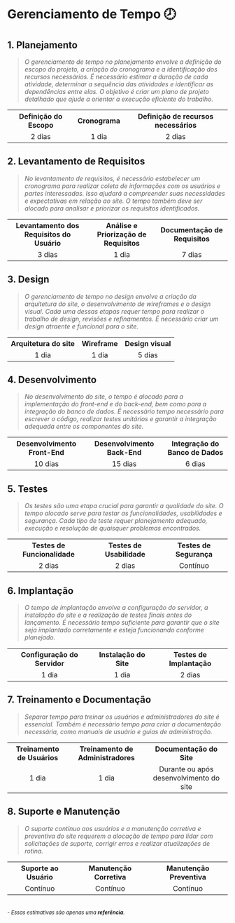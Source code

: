 # Gerenciamento de Tempo 🕗

## 1.  Planejamento
> <em> O gerenciamento de tempo no planejamento envolve a definição do escopo do projeto, a criação do cronograma e a identificação dos recursos necessários. É necessário estimar a duração de cada atividade, determinar a sequência das atividades e identificar as dependências entre elas. O objetivo é criar um plano de projeto detalhado que ajude a orientar a execução eficiente do trabalho. </em>
  <table>
    <tr>
      <th>Definição do Escopo</th>
      <th>Cronograma</th>
      <th>Definição de recursos necessários</th>
    </tr>
    <tr>
      <td align="center">2 dias</td>
      <td align="center">1 dia</td>
      <td align="center">2 dias</td>
    </tr>
  </table>

## 2.  Levantamento de Requisitos
> <em> No levantamento de requisitos, é necessário estabelecer um cronograma para realizar coleta de informações com os usuários e partes interessadas. Isso ajudará a compreender suas necessidades e expectativas em relação ao site. O tempo também deve ser alocado para analisar e priorizar os requisitos identificados. </em>
  <table>
    <tr>
      <th>Levantamento dos Requisitos do Usuário</th>
      <th>Análise e Priorização de Requisitos</th>
      <th>Documentação de Requisitos</th>
    </tr>
    <tr>
      <td align="center">3 dias</td>
      <td align="center">1 dia</td>
      <td align="center">7 dias</td>
    </tr>
  </table>
  
## 3.  Design
> <em> O gerenciamento de tempo no design envolve a criação da arquitetura do site, o desenvolvimento de wireframes e o design visual. Cada uma dessas etapas requer tempo para realizar o trabalho de design, revisões e refinamentos. É necessário criar um design atraente e funcional para o site. </em>
  <table>
    <tr>
      <th>Arquitetura do site</th>
      <th>Wireframe</th>
      <th>Design visual</th>
    </tr>
    <tr>
      <td align="center">1 dia</td>
      <td align="center">1 dia</td>
      <td align="center">5 dias</td>
    </tr>
  </table>

## 4.  Desenvolvimento
> <em> No desenvolvimento do site, o tempo é alocado para a implementação do front-end e do back-end, bem como para a integração do banco de dados. É necessário tempo necessário para escrever o código, realizar testes unitários e garantir a integração adequada entre os componentes do site. </em>
  <table>
    <tr>
      <th>Desenvolvimento Front-End</th>
      <th>Desenvolvimento Back-End</th>
      <th>Integração do Banco de Dados</th>
    </tr>
    <tr>
      <td align="center">10 dias</td>
      <td align="center">15 dias</td>
      <td align="center">6 dias</td>
    </tr>
  </table>

## 5.  Testes 
> <em> Os testes são uma etapa crucial para garantir a qualidade do site. O tempo alocado serve para testar as funcionalidades, usabilidades e segurança. Cada tipo de teste requer planejamento adequado, execução e resolução de quaisquer problemas encontrados. </em>
  <table>
    <tr>
      <th>Testes de Funcionalidade</th>
      <th>Testes de Usabilidade</th>
      <th>Testes de Segurança</th>
    </tr>
    <tr>
      <td align="center">2 dias</td>
      <td align="center">2 dias</td>
      <td align="center">Contínuo</td>
    </tr>
  </table>

## 6.  Implantação
> <em> O tempo de implantação envolve a configuração do servidor, a instalação do site e a realização de testes finais antes do lançamento. É necessário tempo suficiente para garantir que o site seja implantado corretamente e esteja funcionando conforme planejado. </em>
  <table>
    <tr>
      <th>Configuração do Servidor</th>
      <th>Instalação do Site</th>
      <th>Testes de Implantação</th>
    </tr>
    <tr>
      <td align="center">1 dia</td>
      <td align="center">1 dia</td>
      <td align="center">2 dias</td>
    </tr>
  </table>

## 7.  Treinamento e Documentação
> <em> Separar tempo para treinar os usuários e administradores do site é essencial. Também é necessário tempo para criar a documentação necessária, como manuais de usuário e guias de administração. </em>
  <table>
    <tr>
      <th>Treinamento de Usuários</th>
      <th>Treinamento de Administradores</th>
      <th>Documentação do Site</th>
    </tr>
    <tr>
      <td align="center">1 dia</td>
      <td align="center">1 dia</td>
      <td align="center">Durante ou após desenvolvimento do site</td>
    </tr>
  </table>

## 8.  Suporte e Manutenção
> <em> O suporte contínuo aos usuários e a manutenção corretiva e preventiva do site requerem a alocação de tempo para lidar com solicitações de suporte, corrigir erros e realizar atualizações de rotina. </em>
  <table>
    <tr>
      <th>Suporte ao Usuário</th>
      <th>Manutenção Corretiva</th>
      <th>Manutenção Preventiva</th>
    </tr>
    <tr>
      <td align="center">Contínuo</td>
      <td align="center">Contínuo</td>
      <td align="center">Contínuo</td>
    </tr>
  </table>
<br>
<sub><em>- Essas estimativas são apenas uma <strong>referência</strong>.</em></sub>
